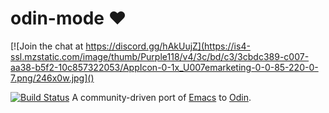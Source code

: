 # odin-mode :heart:

[![Join the chat at https://discord.gg/hAkUujZ](https://is4-ssl.mzstatic.com/image/thumb/Purple118/v4/3c/bd/c3/3cbdc389-c007-aa38-b5f2-10c857322053/AppIcon-0-1x_U007emarketing-0-0-85-220-0-7.png/246x0w.jpg]()

[![Build Status](https://travis-ci.org/glassofethanol/odin.svg?branch=master)](https://travis-ci.org/galssofethanol/odin-mode)
A community-driven port of [Emacs](https://www.gnu.org/software/emacs/) to [Odin](hhttps://odin.handmade.network/).
